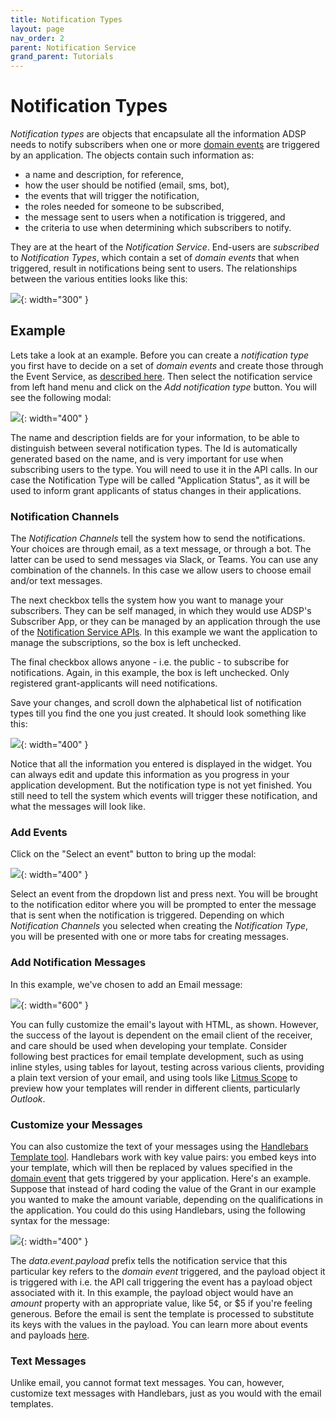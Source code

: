 ```yaml
---
title: Notification Types
layout: page
nav_order: 2
parent: Notification Service
grand_parent: Tutorials
---
```


# Notification Types

_Notification types_ are objects that encapsulate all the information ADSP needs to notify subscribers when one or more [domain events](/adsp-monorepo/tutorials/notification-service/events.html) are triggered by an application. The objects contain such information as:

- a name and description, for reference,
- how the user should be notified (email, sms, bot),
- the events that will trigger the notification,
- the roles needed for someone to be subscribed,
- the message sent to users when a notification is triggered, and
- the criteria to use when determining which subscribers to notify.

They are at the heart of the _Notification Service_. End-users are _subscribed_ to _Notification Types_, which contain a set of _domain events_ that when triggered, result in notifications being sent to users. The relationships between the various entities looks like this:

![](/adsp-monorepo/assets/notification-service/notification-erd.png){: width="300" }

## Example

Lets take a look at an example. Before you can create a _notification type_ you first have to decide on a set of _domain events_ and create those through the Event Service, as [described here](/adsp-monorepo/tutorials/notification-service/events.html). Then select the notification service from left hand menu and click on the _Add notification type_ button. You will see the following modal:

![](/adsp-monorepo/assets/notification-service/notification-type-modal.png){: width="400" }

The name and description fields are for your information, to be able to distinguish between several notification types. The Id is automatically generated based on the name, and is very important for use when subscribing users to the type. You will need to use it in the API calls. In our case the Notification Type will be called "Application Status", as it will be used to inform grant applicants of status changes in their applications.

### Notification Channels

The _Notification Channels_ tell the system how to send the notifications. Your choices are through email, as a text message, or through a bot. The latter can be used to send messages via Slack, or Teams. You can use any combination of the channels. In this case we allow users to choose email and/or text messages.

The next checkbox tells the system how you want to manage your subscribers. They can be self managed, in which they would use ADSP's Subscriber App, or they can be managed by an application through the use of the [Notification Service APIs](https://api.adsp-uat.alberta.ca/autotest/?urls.primaryName=Notification%20service). In this example we want the application to manage the subscriptions, so the box is left unchecked.

The final checkbox allows anyone - i.e. the public - to subscribe for notifications. Again, in this example, the box is left unchecked. Only registered grant-applicants will need notifications.

Save your changes, and scroll down the alphabetical list of notification types till you find the one you just created. It should look something like this:

![](/adsp-monorepo/assets/notification-service/notification-type-example.png){: width="400" }

Notice that all the information you entered is displayed in the widget. You can always edit and update this information as you progress in your application development. But the notification type is not yet finished. You still need to tell the system which events will trigger these notification, and what the messages will look like.

### Add Events

Click on the "Select an event" button to bring up the modal:

![](/adsp-monorepo/assets/notification-service/add-event.png){: width="400" }

Select an event from the dropdown list and press next. You will be brought to the notification editor where you will be prompted to enter the message that is sent when the notification is triggered. Depending on which _Notification Channels_ you selected when creating the _Notification Type_, you will be presented with one or more tabs for creating messages.

### Add Notification Messages

In this example, we've chosen to add an Email message:

![](/adsp-monorepo/assets/notification-service/add-email.png){: width="600" }

You can fully customize the email's layout with HTML, as shown. However, the success of the layout is dependent on the email client of the receiver, and care should be used when developing your template. Consider following best practices for email template development, such as using inline styles, using tables for layout, testing across various clients, providing a plain text version of your email, and using tools like [Litmus Scope](https://litmus.com/scope/) to preview how your templates will render in different clients, particularly _Outlook_.

### Customize your Messages

You can also customize the text of your messages using the [Handlebars Template tool](https://handlebarsjs.com/guide/). Handlebars work with key value pairs: you embed keys into your template, which will then be replaced by values specified in the [domain event](/adsp-monorepo/tutorials/notification-service/events.html) that gets triggered by your application. Here's an example. Suppose that instead of hard coding the value of the Grant in our example you wanted to make the amount variable, depending on the qualifications in the application. You could do this using Handlebars, using the following syntax for the message:

![](/adsp-monorepo/assets/notification-service/handlebars.png){: width="400" }

The _data.event.payload_ prefix tells the notification service that this particular key refers to the _domain event_ triggered, and the payload object it is triggered with i.e. the API call triggering the event has a payload object associated with it. In this example, the payload object would have an _amount_ property with an appropriate value, like 5¢, or $5 if you're feeling generous. Before the email is sent the template is processed to substitute its keys with the values in the payload. You can learn more about events and payloads [here](/adsp-monorepo/tutorials/notification-service/events.html).

### Text Messages

Unlike email, you cannot format text messages. You can, however, customize text messages with Handlebars, just as you would with the email templates.
